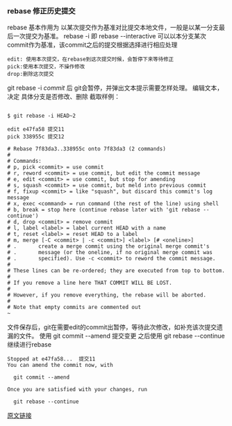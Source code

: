 ### rebase  修正历史提交

rebase 基本作用为 以某次提交作为基准对比提交本地文件，一般是以某一分支最后一次提交为基准。
rebase -i 即 rebase --interactive
    可以以本分支某次commit作为基准，该commit之后的提交根据选择进行相应处理
    
```
edit: 使用本次提交，在rebase到这次提交时候，会暂停下来等待修正
pick:使用本次提交，不操作修改
drop:删除这次提交
```
git rebase -i *commit* 后 git会暂停，并弹出文本提示需要怎样处理。  编辑文本，决定 具体分支是否修改、删除
截取样例：

```

$ git rebase -i HEAD~2

edit e47fa58 提交11
pick 338955c 提交12

# Rebase 7f83da3..338955c onto 7f83da3 (2 commands)
#
# Commands:
# p, pick <commit> = use commit
# r, reword <commit> = use commit, but edit the commit message
# e, edit <commit> = use commit, but stop for amending
# s, squash <commit> = use commit, but meld into previous commit
# f, fixup <commit> = like "squash", but discard this commit's log message
# x, exec <command> = run command (the rest of the line) using shell
# b, break = stop here (continue rebase later with 'git rebase --continue')
# d, drop <commit> = remove commit
# l, label <label> = label current HEAD with a name
# t, reset <label> = reset HEAD to a label
# m, merge [-C <commit> | -c <commit>] <label> [# <oneline>]
# .       create a merge commit using the original merge commit's
# .       message (or the oneline, if no original merge commit was
# .       specified). Use -c <commit> to reword the commit message.
#
# These lines can be re-ordered; they are executed from top to bottom.
#
# If you remove a line here THAT COMMIT WILL BE LOST.
#
# However, if you remove everything, the rebase will be aborted.
#
# Note that empty commits are commented out
~                                            
```

文件保存后，git在需要edit的commit出暂停，等待此次修改，如补充该次提交遗漏的文件。
使用 git commit --amend 提交变更
之后使用 git rebase --continue 继续进行rebase

```
Stopped at e47fa58...  提交11
You can amend the commit now, with

  git commit --amend 

Once you are satisfied with your changes, run

  git rebase --continue
```

[原文链接](https://www.jianshu.com/p/d4466fad6162)



